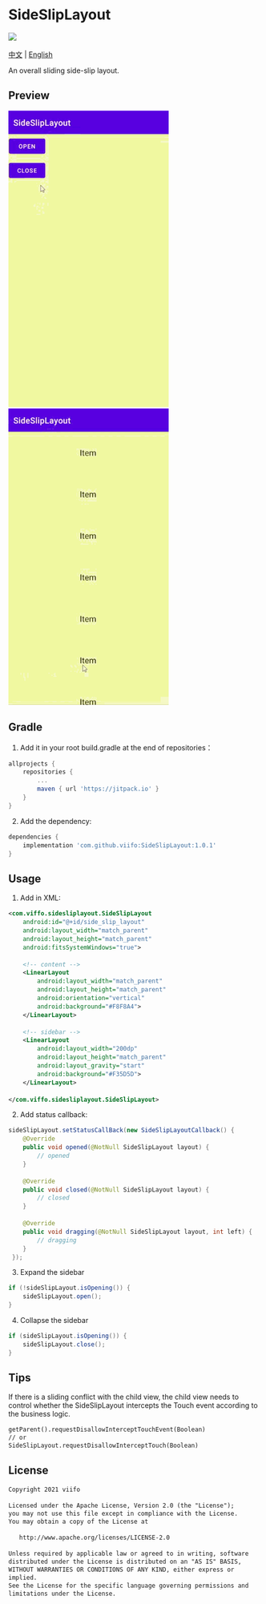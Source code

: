 # SideSlipLayout

[![](https://jitpack.io/v/viifo/SideSlipLayout.svg)](https://jitpack.io/#viifo/SideSlipLayout)

[中文](https://gitee.com/viifo/SideSlipLayout/blob/master/README.md) | [English](https://gitee.com/viifo/SideSlipLayout/blob/master/README_en.md)

An overall sliding side-slip layout.



## Preview

![](./screenshots/p1.gif)      ![](./screenshots/p2.gif)



## Gradle

1.  Add it in your root build.gradle at the end of repositories：

```groovy
allprojects {
    repositories {
        ...
        maven { url 'https://jitpack.io' }
    }
}
```

2.  Add the dependency:

```groovy
dependencies {
    implementation 'com.github.viifo:SideSlipLayout:1.0.1'
}
```



## Usage

1.  Add in XML:

```xml
<com.viffo.sidesliplayout.SideSlipLayout
    android:id="@+id/side_slip_layout"
    android:layout_width="match_parent"
    android:layout_height="match_parent"
    android:fitsSystemWindows="true">

    <!-- content -->
    <LinearLayout
        android:layout_width="match_parent"
        android:layout_height="match_parent"
        android:orientation="vertical"
        android:background="#F8F8A4">   
    </LinearLayout>

    <!-- sidebar -->
    <LinearLayout
        android:layout_width="200dp"
        android:layout_height="match_parent"
        android:layout_gravity="start"
        android:background="#F35D5D">
    </LinearLayout>

</com.viffo.sidesliplayout.SideSlipLayout>
```

2.  Add status callback:

```java
sideSlipLayout.setStatusCallBack(new SideSlipLayoutCallback() {
    @Override
    public void opened(@NotNull SideSlipLayout layout) {
        // opened
    }

    @Override
    public void closed(@NotNull SideSlipLayout layout) {
        // closed
    }

    @Override
    public void dragging(@NotNull SideSlipLayout layout, int left) {
        // dragging
    }
 });
```

3.  Expand the sidebar

```java
if (!sideSlipLayout.isOpening()) {
    sideSlipLayout.open();
}
```

4.  Collapse the sidebar

```java
if (sideSlipLayout.isOpening()) {
    sideSlipLayout.close();
}
```



## Tips

If there is a sliding conflict with the child view, the child view needs to control whether the SideSlipLayout intercepts the Touch event according to the business logic.

```
getParent().requestDisallowInterceptTouchEvent(Boolean)
// or 
SideSlipLayout.requestDisallowInterceptTouch(Boolean)
```



## License

```
Copyright 2021 viifo

Licensed under the Apache License, Version 2.0 (the "License");
you may not use this file except in compliance with the License.
You may obtain a copy of the License at

   http://www.apache.org/licenses/LICENSE-2.0

Unless required by applicable law or agreed to in writing, software
distributed under the License is distributed on an "AS IS" BASIS,
WITHOUT WARRANTIES OR CONDITIONS OF ANY KIND, either express or implied.
See the License for the specific language governing permissions and
limitations under the License.
```

